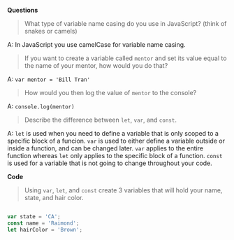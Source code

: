 **Questions**

> What type of variable name casing do you use in JavaScript? \(think of snakes or camels\)

A: In JavaScript you use camelCase for variable name casing.

> If you want to create a variable called `mentor` and set its value equal to the name of your mentor, how would you do that?

A: `var mentor = 'Bill Tran'`

> How would you then log the value of `mentor` to the console?

A: `console.log(mentor)`

> Describe the difference between `let`, `var`, and `const`.

A: `let` is used when you need to define a variable that is only scoped to a specific block of a funcion.
`var` is used to either define a variable outside or inside a function, and can be changed later. `var` applies to the entire function whereas `let` only applies to the specific block of a function.
`const` is used for a variable that is not going to change throughout your code.

**Code**

 >Using `var`, `let`, and `const` create 3 variables that will hold your name, state, and hair color.

 ```JavaScript

var state = 'CA';
const name = 'Raimond';
let hairColor = 'Brown';


 ```
